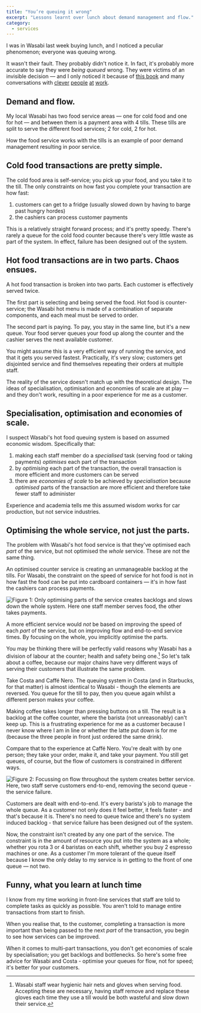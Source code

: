 ```yaml
---
title: "You’re queuing it wrong"
excerpt: "Lessons learnt over lunch about demand management and flow."
category:
  - services
---
```


I was in Wasabi last week buying lunch, and I noticed a peculiar phenomenon; everyone was queuing wrong.

It wasn't their fault. They probably didn't notice it. In fact, it's probably more accurate to say they were *being queued* wrong. They were victims of an invisible decision — and I only noticed it because of [this book](http://www.amazon.co.uk/Whitehall-Effect-Became-Public-Services-ebook/dp/B00P947JU6/) and many conversations with [clever](https://twitter.com/louisedowne) [people](https://www.twitter.com/janethughes) [at](https://www.twitter.com/cjwferguson) [work](https://twitter.com/fitzsimple).

## Demand and flow.

My local Wasabi has two food service areas — one for cold food and one for hot — and between them is a payment area with 4 tills. These tills are split to serve the different food services; 2 for cold, 2 for hot.

How the food service works with the tills is an example of poor demand management resulting in poor service.

## Cold food transactions are pretty simple.

The cold food area is self-service; you pick up your food, and you take it to the till. The only constraints on how fast you complete your transaction are how fast:

1. customers can get to a fridge (usually slowed down by having to barge past hungry hordes)
2. the cashiers can process customer payments

This is a relatively straight forward process; and it's pretty speedy. There's rarely a queue for the cold food counter because there's very little waste as part of the system. In effect,  failure has been designed out of the system.

## Hot food transactions are in two parts. Chaos ensues.

A hot food transaction is broken into two parts. Each customer is effectively served twice.

The first part is selecting and being served the food. Hot food is counter-service; the Wasabi hot menu is made of a combination of separate components, and each meal must be served to order.

The second part is paying. To pay, you stay in the same line, but it's a new queue. Your food server queues your food up along the counter and the cashier serves the next available customer.

You might assume this is a very efficient way of running the service, and that it gets you served fastest. Practically, it's very slow; customers get disjointed service and find themselves repeating their orders at multiple staff.

The reality of the service doesn't match up with the theoretical design. The ideas of specialisation, optimisation and economies of scale are at play — and they don't work, resulting in a poor experience for me as a customer.

## Specialisation, optimisation and economies of scale.

I suspect Wasabi's hot food queuing system is based on assumed economic wisdom. Specifically that:

1. making each staff member do a *specialised* task (serving food or taking payments) *optimises* each part of the transaction
2. by *optimising* each part of the transaction, the overall transaction is more efficient and more customers can be served
3. there are *economies of scale* to be achieved by *specialisation* because *optimised* parts of the transaction are more efficient and therefore take fewer staff to administer

Experience and academia tells me this assumed wisdom works for car production, but not service industries.

## Optimising the whole service, not just the parts.

The problem with Wasabi's hot food service is that they've optimised each *part* of the service, but not optimised the *whole* service. These are not the same thing.

An optimised counter service is creating an unmanageable backlog at the tills. For Wasabi, the constraint on the speed of service for hot food is not in how fast the food can be put into cardboard containers — it's in how fast the cashiers can process payments.

![***Figure 1:** Only optimising parts of the service creates backlogs and slows down the whole system. Here one staff member serves food, the other takes payments.*](/assets/images/posts/2016/03/07/lunch-demand-management-and-flow/QueuingItWrong.gif "Image: Customers are served faster at the food counter than they are at the tills; this creates a backlog at the tills and slows down service at the food counter.")

A more efficient service would *not* be based on improving the speed of each *part* of the service, but on improving flow and end-to-end service times. By focusing on the whole, you implicitly optimise the parts.

You may be thinking there will be perfectly valid reasons why Wasabi has a division of labour at the counter; health and safety being one.[^1] So let's talk about a coffee, because our major chains have very different ways of serving their customers that illustrate the same problem.

Take Costa and Caffé Nero. The queuing system in Costa (and in Starbucks, for that matter) is almost identical to Wasabi - though the elements are reversed. You queue for the till to pay, then you queue again whilst a different person makes your coffee.

Making coffee takes longer than pressing buttons on a till. The result is a backlog at the coffee counter, where the barista (not unreasonably) can't keep up. This is a frustrating experience for me as a customer because I never know where I am in line or whether the latte put down is for me (because the three people in front just ordered the same drink).

Compare that to the experience at Caffé Nero. You're dealt with by one person; they take your order, make it, and take your payment. You still get queues, of course, but the flow of customers is constrained in different ways.

![***Figure 2:** Focussing on flow throughout the system creates better service. Here, two staff serve customers end-to-end, removing the second queue - the service failure.*](/assets/images/posts/2016/03/07/lunch-demand-management-and-flow/QueuingItRight.gif "Image: Customers are served by one member of staff all the way through their transaction. The queue is dealt with faster under the same constraints as before because the service failure (i.e. the second queue) is designed out of the system.")

Customers are dealt with end-to-end. It's every barista's job to manage the whole queue. As a customer not only does it feel better, it feels faster - and that's because it is. There's no need to queue twice and there's no system induced backlog - that service failure has been designed out of the system.

Now, the constraint isn't created by any one part of the service. The constraint is in the amount of resource you put into the system as a whole; whether you rota 3 or 4 baristas on each shift, whether you buy 2 espresso machines or one. As a customer I'm more tolerant of the queue itself because I know the only delay to my service is in getting to the front of one queue — not two.

## Funny, what you learn at lunch time

I know from my time working in front-line services that staff are told to complete tasks as quickly as possible. You aren't told to manage entire transactions from start to finish.

When you realise that, to the customer, completing a transaction is more important than being passed to the next *part* of the transaction, you begin to see how services can be improved.

When it comes to multi-part transactions, you don't get economies of scale by specialisation; you get backlogs and bottlenecks. So here's some free advice for Wasabi and Costa - optimise your queues for flow, not for speed; it's better for your customers.

[^1]: Wasabi staff wear hygienic hair nets and gloves when serving food. Accepting these are necessary, having staff remove and replace these gloves each time they use a till would be both wasteful and slow down their service.